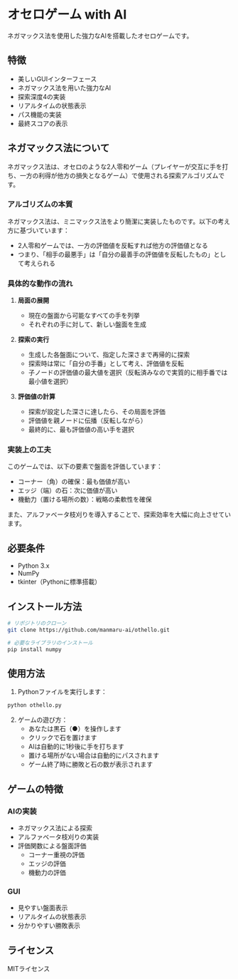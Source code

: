# オセロゲーム with AI

ネガマックス法を使用した強力なAIを搭載したオセロゲームです。

## 特徴

- 美しいGUIインターフェース
- ネガマックス法を用いた強力なAI
- 探索深度4の実装
- リアルタイムの状態表示
- パス機能の実装
- 最終スコアの表示

## ネガマックス法について

ネガマックス法は、オセロのような2人零和ゲーム（プレイヤーが交互に手を打ち、一方の利得が他方の損失となるゲーム）で使用される探索アルゴリズムです。

### アルゴリズムの本質
ネガマックス法は、ミニマックス法をより簡潔に実装したものです。以下の考え方に基づいています：

- 2人零和ゲームでは、一方の評価値を反転すれば他方の評価値となる
- つまり、「相手の最悪手」は「自分の最善手の評価値を反転したもの」として考えられる

### 具体的な動作の流れ
1. **局面の展開**
   - 現在の盤面から可能なすべての手を列挙
   - それぞれの手に対して、新しい盤面を生成

2. **探索の実行**
   - 生成した各盤面について、指定した深さまで再帰的に探索
   - 探索時は常に「自分の手番」として考え、評価値を反転
   - 子ノードの評価値の最大値を選択（反転済みなので実質的に相手番では最小値を選択）

3. **評価値の計算**
   - 探索が設定した深さに達したら、その局面を評価
   - 評価値を親ノードに伝播（反転しながら）
   - 最終的に、最も評価値の高い手を選択

### 実装上の工夫
このゲームでは、以下の要素で盤面を評価しています：
- コーナー（角）の確保：最も価値が高い
- エッジ（端）の石：次に価値が高い
- 機動力（置ける場所の数）：戦略の柔軟性を確保

また、アルファベータ枝刈りを導入することで、探索効率を大幅に向上させています。

## 必要条件

- Python 3.x
- NumPy
- tkinter（Pythonに標準搭載）

## インストール方法

```bash
# リポジトリのクローン
git clone https://github.com/manmaru-ai/othello.git

# 必要なライブラリのインストール
pip install numpy
```

## 使用方法

1. Pythonファイルを実行します：
```bash
python othello.py
```

2. ゲームの遊び方：
   - あなたは黒石（●）を操作します
   - クリックで石を置けます
   - AIは自動的に1秒後に手を打ちます
   - 置ける場所がない場合は自動的にパスされます
   - ゲーム終了時に勝敗と石の数が表示されます

## ゲームの特徴

### AIの実装
- ネガマックス法による探索
- アルファベータ枝刈りの実装
- 評価関数による盤面評価
  - コーナー重視の評価
  - エッジの評価
  - 機動力の評価

### GUI
- 見やすい盤面表示
- リアルタイムの状態表示
- 分かりやすい勝敗表示

## ライセンス

MITライセンス 